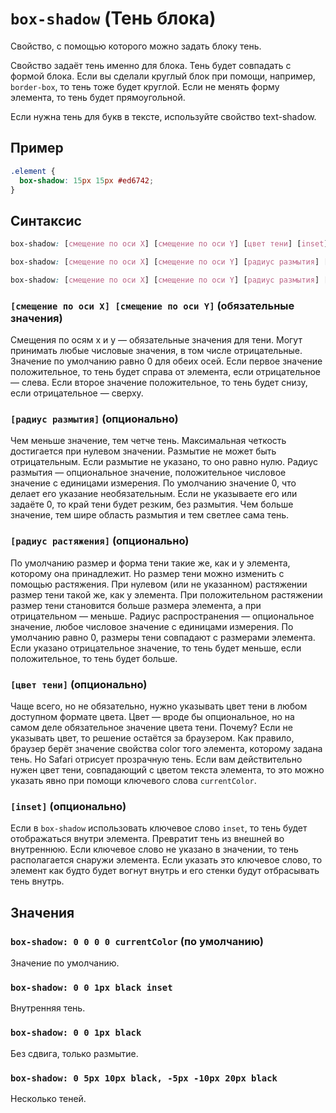 # `box-shadow` (Тень блока)

Свойство, с помощью которого можно задать блоку тень.

Свойство задаёт тень именно для блока. Тень будет совпадать с формой блока. Если вы сделали круглый блок при помощи, например, `border-box`, то тень тоже будет круглой. Если не менять форму элемента, то тень будет прямоугольной.

Если нужна тень для букв в тексте, используйте свойство text-shadow.

## Пример

```css
.element {
  box-shadow: 15px 15px #ed6742;
}
```

## Синтаксис

```css
box-shadow: [смещение по оси X] [cмещение по оси Y] [цвет тени] [inset];
```

```css
box-shadow: [смещение по оси X] [cмещение по оси Y] [радиус размытия] [цвет тени] [inset];
```

```css
box-shadow: [смещение по оси X] [cмещение по оси Y] [радиус размытия] [радиус растяжения] [цвет тени] [inset];
```

### `[смещение по оси X] [cмещение по оси Y]` (обязательные значения)

Смещения по осям x и y — обязательные значения для тени. Могут принимать любые числовые значения, в том числе отрицательные. Значение по умолчанию равно 0 для обеих осей. Если первое значение положительное, то тень будет справа от элемента, если отрицательное — слева. Если второе значение положительное, то тень будет снизу, если отрицательное — сверху.

### `[радиус размытия]` (опционально)

Чем меньше значение, тем четче тень. Максимальная четкость достигается при нулевом значении. Размытие не может быть отрицательным. Если размытие не указано, то оно равно нулю. Радиус размытия — опциональное значение, положительное числовое значение с единицами измерения. По умолчанию значение 0, что делает его указание необязательным. Если не указываете его или задаёте 0, то край тени будет резким, без размытия. Чем больше значение, тем шире область размытия и тем светлее сама тень.

### `[радиус растяжения]` (опционально)

По умолчанию размер и форма тени такие же, как и у элемента, которому она принадлежит. Но размер тени можно изменить с помощью растяжения. При нулевом (или не указанном) растяжении размер тени такой же, как у элемента. При положительном растяжении размер тени становится больше размера элемента, а при отрицательном — меньше. Радиус распространения — опциональное значение, любое числовое значение с единицами измерения. По умолчанию равно 0, размеры тени совпадают с размерами элемента. Если указано отрицательное значение, то тень будет меньше, если положительное, то тень будет больше.

### `[цвет тени]` (опционально)

Чаще всего, но не обязательно, нужно указывать цвет тени в любом доступном формате цвета. Цвет — вроде бы опциональное, но на самом деле обязательное значение цвета тени. Почему? Если не указывать цвет, то решение остаётся за браузером. Как правило, браузер берёт значение свойства color того элемента, которому задана тень. Но Safari отрисует прозрачную тень. Если вам действительно нужен цвет тени, совпадающий с цветом текста элемента, то это можно указать явно при помощи ключевого слова `currentColor`.

### `[inset]` (опционально)

Если в `box-shadow` использовать ключевое слово `inset`, то тень будет отображаться внутри элемента. Превратит тень из внешней во внутреннюю. Eсли ключевое слово не указано в значении, то тень располагается снаружи элемента. Если указать это ключевое слово, то элемент как будто будет вогнут внутрь и его стенки будут отбрасывать тень внутрь.

## Значения

### `box-shadow: 0 0 0 0 currentColor` (по умолчанию)

Значение по умолчанию.

### `box-shadow: 0 0 1px black inset`

Внутренняя тень.

### `box-shadow: 0 0 1px black`

Без сдвига, только размытие.

### `box-shadow: 0 5px 10px black, -5px -10px 20px black`

Несколько теней.
